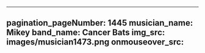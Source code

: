 ------
pagination_pageNumber: 1445
musician_name: Mikey
band_name: Cancer Bats
img_src: images/musician1473.png
onmouseover_src: 
------